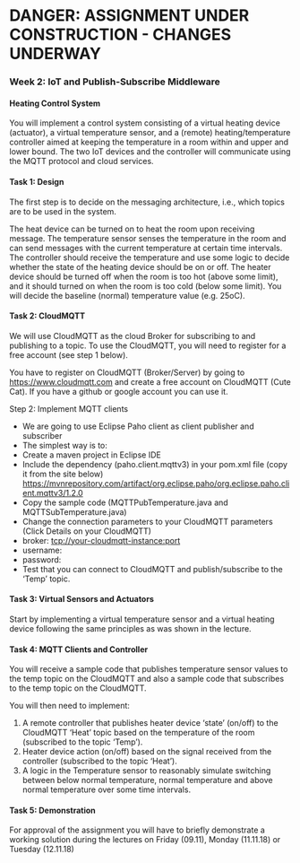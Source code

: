 # DANGER: ASSIGNMENT UNDER CONSTRUCTION - CHANGES UNDERWAY

### Week 2: IoT and Publish-Subscribe Middleware

#### Heating Control System

You will implement a control system consisting of a virtual heating device (actuator), a virtual temperature sensor, and a (remote) heating/temperature controller aimed at keeping the temperature in a room within and upper and lower bound. The two IoT devices and the controller will communicate using the MQTT protocol and cloud services.  

#### Task 1: Design

The first step is to decide on the messaging architecture, i.e., which topics are to be used in the system.  

The heat device can be turned on to heat the room upon receiving message. The temperature sensor senses the temperature in the room and can send messages with the current temperature at certain time intervals. The controller should receive the temperature and use some logic to decide whether the state of the heating device should be on or off. The heater device should be turned off when the room is too hot (above some limit), and it should turned on when the room is too cold (below some limit). You will decide the baseline (normal) temperature value (e.g. 25oC).

#### Task 2: CloudMQTT

We will use CloudMQTT as the cloud Broker for subscribing to and publishing to a topic. To use the CloudMQTT, you will need to register for a free account (see step 1 below).

You have to register on CloudMQTT (Broker/Server) by going to https://www.cloudmqtt.com and create a free account on CloudMQTT (Cute Cat). If you have a github or google account you can use it.

Step 2: Implement MQTT clients
-	We are going to use Eclipse Paho client as client publisher and subscriber
  - The simplest way is to:
  - Create a maven project in Eclipse IDE
  - Include the dependency (paho.client.mqttv3) in your pom.xml file (copy it from the site below) https://mvnrepository.com/artifact/org.eclipse.paho/org.eclipse.paho.client.mqttv3/1.2.0
  - Copy the sample code (MQTTPubTemperature.java and MQTTSubTemperature.java)
  - Change the connection parameters to your CloudMQTT parameters (Click Details on your CloudMQTT)
  - broker: <tcp://your-cloudmqtt-instance:port>
  - username: <username-from-cloudmqtt>
  - password: <password-from-cloudmqtt>
  - Test that you can connect to CloudMQTT and publish/subscribe to the ‘Temp’ topic.

#### Task 3: Virtual Sensors and Actuators

Start by implementing a virtual temperature sensor and a virtual heating device following the same principles as was shown in the lecture.

#### Task 4: MQTT Clients and Controller

You will receive a sample code that publishes temperature sensor values to the temp topic on the CloudMQTT and also a sample code that subscribes to the temp topic on the CloudMQTT.

You will then need to implement:
1.	A remote controller that publishes heater device ‘state’ (on/off) to the CloudMQTT ‘Heat’ topic based on the temperature of the room (subscribed to the topic ‘Temp’).
2.	Heater device action (on/off) based on the signal received from the controller (subscribed to the topic ‘Heat’).
3.	A logic in the Temperature sensor to reasonably simulate switching between below normal temperature, normal temperature and above normal temperature over some time intervals.

#### Task 5: Demonstration

For approval of the assignment you will have to briefly demonstrate a working solution during the lectures on Friday (09.11), Monday (11.11.18) or Tuesday (12.11.18)
